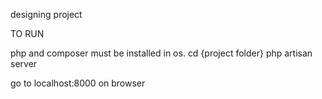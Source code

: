 designing project

TO RUN

php and composer must be installed in os. cd {project folder} php artisan server

go to localhost:8000 on browser